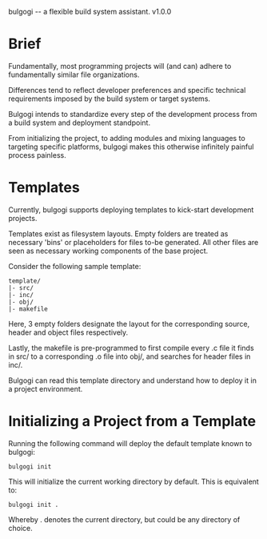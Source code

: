 bulgogi -- a flexible build system assistant.
v1.0.0

# Brief

Fundamentally, most programming projects will (and can) adhere to fundamentally similar file organizations.

Differences tend to reflect developer preferences and specific technical requirements imposed by the build system or target systems.

Bulgogi intends to standardize every step of the development process from a build system and deployment standpoint. 

From initializing the project, to adding modules and mixing languages to targeting specific platforms, bulgogi makes this otherwise infinitely painful process painless.

# Templates

Currently, bulgogi supports deploying templates to kick-start development projects.

Templates exist as filesystem layouts. Empty folders are treated as necessary 'bins' or placeholders for files to-be generated. All other files are seen as necessary working components of the base project.

Consider the following sample template:

```
template/
|- src/
|- inc/
|- obj/
|- makefile
```

Here, 3 empty folders designate the layout for the corresponding source, header and object files respectively.

Lastly, the makefile is pre-programmed to first compile every .c file it finds in src/ to a corresponding .o file into obj/, and searches for header files in inc/.

Bulgogi can read this template directory and understand how to deploy it in a project environment.

# Initializing a Project from a Template 

Running the following command will deploy the default template known to bulgogi:

```
bulgogi init 
```

This will initialize the current working directory by default. This is equivalent to:

```
bulgogi init .
```

Whereby . denotes the current directory, but could be any directory of choice.
